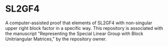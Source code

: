 # SL2GF4
A computer-assisted proof that elements of SL2GF4 with non-singular upper right block factor in a specific way. This repository is associated with the manuscript "Representing the Special Linear Group with Block Unitriangular Matrices," by the repository owner.
